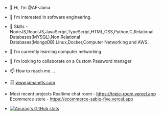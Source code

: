 - 👋 Hi, I’m @AF-Jama
- 👀 I’m interested in software engineering.
- 🤹 Skills - NodeJS,ReactJS,JavaScript,TypeScript,HTML,CSS,Python,C,Relational Databases(MYSQL),Non Relational Databases(MongoDB),Linux,Docker,Computer Networking and AWS.
- 🌱 I’m currently learning computer networking
- 💞️ I’m looking to collaborate on a Custom Password manager 
- 📫 How to reach me ...
- 🗐 www.jamanets.com

- Most recent projects
  Realtime chat room - https://topic-room.vercel.app
  Ecommerce store - https://ecommerce-sable-five.vercel.app
- [![Anurag's GitHub stats](https://github-readme-stats.vercel.app/api?username=AF-Jama)](https://github.com/anuraghazra/github-readme-stats)

<!---
AF-Jama/AF-Jama is a ✨ special ✨ repository because its `README.md` (this file) appears on your GitHub profile.
You can click the Preview link to take a look at your changes.
--->
